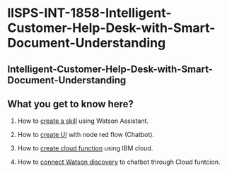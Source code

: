 # llSPS-INT-1858-Intelligent-Customer-Help-Desk-with-Smart-Document-Understanding

## Intelligent-Customer-Help-Desk-with-Smart-Document-Understanding

## What you get to know here?


1. How to [create a skill](skill.md) using Watson Assistant.


2. How to [create UI](flow.md) with node red flow (Chatbot).


3. How to [create cloud function](Cf.md) using IBM cloud.


4. How to [connect Watson discovery](Discovery.md) to chatbot through Cloud funtcion.
